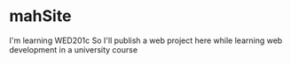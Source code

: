 # mahSite
I'm learning WED201c
So I'll publish a web project here while learning web development in a university course
